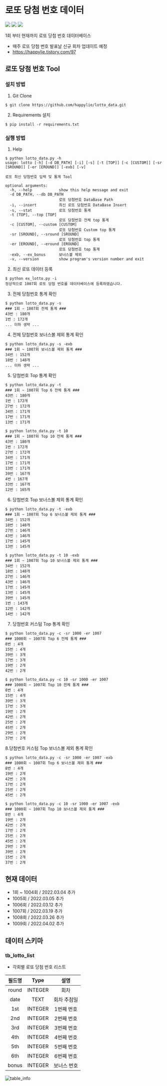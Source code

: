 # 로또 당첨 번호 데이터
<div>
<img src="https://hits.seeyoufarm.com/api/count/incr/badge.svg?url=https%3A%2F%2Fgithub.com%2Fhappylie%2Flotto_data&count_bg=%2379C83D&title_bg=%23555555&icon=github.svg&icon_color=%23E7E7E7&title=view&edge_flat=false"/>
<img src="https://img.shields.io/badge/SQLite->=3.34.1-blue?logo=sqlite" />
<img src="https://img.shields.io/badge/Python->=3.5-blue?logo=python&logoColor=white" />
</div>

1회 부터 현재까지 로또 당첨 번호 데이터베이스
- 매주 로또 당첨 번호 발표날 신규 회차 업데이트 예정
- https://happylie.tistory.com/97

## 로또 당첨 번호 Tool 
### 설치 방법
1. Git Clone
```
$ git clone https://github.com/happylie/lotto_data.git
```
2. Requirements 설치
```
$ pip install -r requirements.txt
```
### 실행 방법
1. Help
```
$ python lotto_data.py -h
usage: lotto [-h] [-d DB_PATH] [-i] [-s] [-t [TOP]] [-c [CUSTOM]] [-sr [SROUND]] [-er [EROUND]] [-exb] [-v]

로또 최신 당첨번호 입력 및 통계 Tool

optional arguments:
  -h, --help            show this help message and exit
  -d DB_PATH, --db DB_PATH
                        로또 당첨번호 DataBase Path
  -i, --insert          최신 로또 당첨번호 DataBase Insert
  -s, --stat            로또 당첨번호 통계
  -t [TOP], --top [TOP]
                        로또 당첨번호 전체 top 통계
  -c [CUSTOM], --custom [CUSTOM]
                        로또 당첨번호 Custom top 통계
  -sr [SROUND], --sround [SROUND]
                        로또 당첨번호 top 통계
  -er [EROUND], --eround [EROUND]
                        로또 당첨번호 top 통계
  -exb, --ex_bonus      보너스볼 제외
  -v, --version         show program's version number and exit
```
2. 최신 로또 데이터 등록
```
$ python ex_lotto.py -i                    
정상적으로 1007회 로또 당첨 번호를 데이터베이스에 등록하였습니다.
```
3. 전체 당첨번호 통계 확인
```
$ python lotto_data.py -s
### 1회 ~ 1007회 전체 통계 ###
43번 : 180개
1번 : 172개
... 이하 생략 ...
```
4. 전체 당첨번호 보너스볼 제외 통계 확인
```
$ python lotto_data.py -s -exb
### 1회 ~ 1007회 보너스볼 제외 통계 ###
34번 : 152개
18번 : 148개
... 이하 생략 ...
```
5. 당첨번호 Top 통계 확인
```
$ python lotto_data.py -t
### 1회 ~ 1007회 Top 6 전체 통계 ###
43번 : 180개
1번 : 172개
27번 : 172개
34번 : 171개
17번 : 171개
13번 : 171개

$ python lotto_data.py -t 10
### 1회 ~ 1007회 Top 10 전체 통계 ###
43번 : 180개
1번 : 172개
27번 : 172개
34번 : 171개
17번 : 171개
13번 : 171개
39번 : 167개
4번 : 167개
33번 : 167개
12번 : 165개
```
6. 당첨번호 Top 보너스볼 제외 통계 확인
```
$ python lotto_data.py -t -exb
### 1회 ~ 1007회 Top 6 보너스볼 제외 통계 ###
34번 : 152개
18번 : 148개
27번 : 146개
43번 : 146개
17번 : 145개
13번 : 145개

$ python lotto_data.py -t 10 -exb
### 1회 ~ 1007회 Top 10 보너스볼 제외 통계 ###
34번 : 152개
18번 : 148개
27번 : 146개
43번 : 146개
17번 : 145개
13번 : 145개
39번 : 145개
1번 : 143개
12번 : 142개
14번 : 142개
```
7. 당첨번호 커스텀 Top 통계 확인
```
$ python lotto_data.py -c -sr 1000 -er 1007
### 1000회 ~ 1007회 Top 6 전체 통계 ###
8번 : 4개
15번 : 4개
39번 : 3개
17번 : 3개
19번 : 2개
42번 : 2개

$ python lotto_data.py -c 10 -sr 1000 -er 1007
### 1000회 ~ 1007회 Top 10 전체 통계 ###
8번 : 4개
15번 : 4개
39번 : 3개
17번 : 3개
19번 : 2개
42번 : 2개
25번 : 2개
45번 : 2개
29번 : 2개
37번 : 2개
```
8.당첨번호 커스텀 Top 보너스볼 제외 통계 확인
```
$ python lotto_data.py -c -sr 1000 -er 1007 -exb
### 1000회 ~ 1007회 Top 6 보너스볼 제외 통계 ###
8번 : 4개
19번 : 2개
42번 : 2개
17번 : 2개
25번 : 2개
45번 : 2개

$ python lotto_data.py -c 10 -sr 1000 -er 1007 -exb
### 1000회 ~ 1007회 Top 10 보너스볼 제외 통계 ###
8번 : 4개
19번 : 2개
42번 : 2개
17번 : 2개
25번 : 2개
45번 : 2개
29번 : 2개
39번 : 2개
15번 : 2개
37번 : 2개
```
## 현재 데이터 
- 1회 ~ 1004회 / 2022.03.04 추가
- 1005회 / 2022.03.05 추가
- 1006회 / 2022.03.12 추가
- 1007회 / 2022.03.19 추가
- 1008회 / 2022.03.26 추가
- 1009회 / 2022.04.02 추가

## 데이터 스키마

### tb_lotto_list

- 각회별 로또 당첨 번호 리스트

| 필드명    | Type     | 설명      |
|:-------:|:--------:|:--------:|
|  round  | INTEGER  | 회차      |
|  date   | TEXT     | 회차 추첨일 |
|  1st    | INTEGER  | 1번째 번호 |
|  2nd    | INTEGER  | 2번째 번호 |
|  3rd    | INTEGER  | 3번째 번호 |
|  4th    | INTEGER  | 4번째 번호 |
|  5th    | INTEGER  | 5번째 번호 |
|  6th    | INTEGER  | 6번째 번호 |
|  bonus  | INTEGER  | 보너스 번호 |

![table_info](https://user-images.githubusercontent.com/24468970/156866295-02558131-2840-404d-9f56-0cb995c2d0f3.png)
